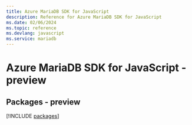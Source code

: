 ```yaml
---
title: Azure MariaDB SDK for JavaScript
description: Reference for Azure MariaDB SDK for JavaScript
ms.date: 02/06/2024
ms.topic: reference
ms.devlang: javascript
ms.service: mariadb
---
```

# Azure MariaDB SDK for JavaScript - preview
## Packages - preview
[!INCLUDE [packages](mariadb-index.md)]